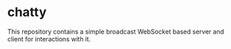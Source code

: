 # chatty
This repository contains a simple broadcast WebSocket based server and client for interactions with it.

